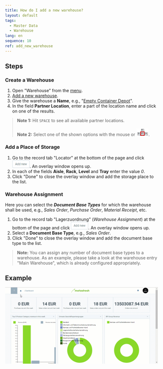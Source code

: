 ```yaml
---
title: How do I add a new warehouse?
layout: default
tags:
  - Master Data
  - Warehouse
lang: en
sequence: 10
ref: add_new_warehouse
---
```


## Steps

### Create a Warehouse
1. Open "Warehouse" from the [menu](Menu).
1. [Add a new warehouse](New_Record_Window).
1. Give the warehouse a **Name**, e.g., "[Empty Container Depot](Add_empty_container_depot)".
1. In the field **Partner Location**, enter a part of the location name and click on one of the results.
 >**Note 1:** Hit `SPACE` to see all available partner locations.<br><br>
 >**Note 2:** Select one of the shown options with the mouse or ![](../DE/assets/Workflow_Auftrag_Bis_Rechnung_WebUI-73797.png).

### Add a Place of Storage
1. Go to the record tab "Locator" at the bottom of the page and click ![](assets/Add_New_Button.png). An overlay window opens up.
1. In each of the fields **Aisle**, **Rack**, **Level** and **Tray** enter the value *0*.
1. Click "Done" to close the overlay window and add the storage place to the list.

### Warehouse Assignment
Here you can select the ***Document Base Types*** for which the warehouse shall be used, e.g., *Sales Order*, *Purchase Order*, *Material Receipt*, etc.

1. Go to the record tab "Lagerzuordnung" (*Warehouse Assignment*) at the bottom of the page and click ![](assets/Add_New_Button.png). An overlay window opens up.
1. Select a **Document Base Type**, e.g., *Sales Order*.
1. Click "Done" to close the overlay window and add the document base type to the list.
 >**Note:** You can assign any number of document base types to a warehouse. As an example, please take a look at the warehouse entry "Main Warehouse", which is already configured appropriately.

## Example
![](assets/Add_Empty_Container_Depot.gif)
